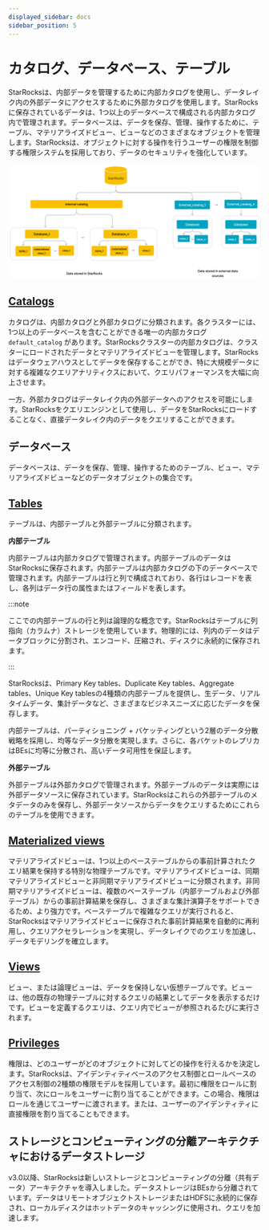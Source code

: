```yaml
---
displayed_sidebar: docs
sidebar_position: 5
---
```


# カタログ、データベース、テーブル

StarRocksは、内部データを管理するために内部カタログを使用し、データレイク内の外部データにアクセスするために外部カタログを使用します。StarRocksに保存されているデータは、1つ以上のデータベースで構成される内部カタログ内で管理されます。データベースは、データを保存、管理、操作するために、テーブル、マテリアライズドビュー、ビューなどのさまざまなオブジェクトを管理します。StarRocksは、オブジェクトに対する操作を行うユーザーの権限を制御する権限システムを採用しており、データのセキュリティを強化しています。

![img](../_assets/table_design/Catalog_db_tbl.png)

## [Catalogs](../data_source/catalog/catalog_overview.md)

カタログは、内部カタログと外部カタログに分類されます。各クラスターには、1つ以上のデータベースを含むことができる唯一の内部カタログ `default_catalog` があります。StarRocksクラスターの内部カタログは、クラスターにロードされたデータとマテリアライズドビューを管理します。StarRocksはデータウェアハウスとしてデータを保存することができ、特に大規模データに対する複雑なクエリアナリティクスにおいて、クエリパフォーマンスを大幅に向上させます。

一方、外部カタログはデータレイク内の外部データへのアクセスを可能にします。StarRocksをクエリエンジンとして使用し、データをStarRocksにロードすることなく、直接データレイク内のデータをクエリすることができます。

## データベース

データベースは、データを保存、管理、操作するためのテーブル、ビュー、マテリアライズドビューなどのデータオブジェクトの集合です。

## [Tables](./table_types/table_types.md)

テーブルは、内部テーブルと外部テーブルに分類されます。

**内部テーブル**

内部テーブルは内部カタログで管理されます。内部テーブルのデータはStarRocksに保存されます。内部テーブルは内部カタログの下のデータベースで管理されます。内部テーブルは行と列で構成されており、各行はレコードを表し、各列はデータ行の属性またはフィールドを表します。

:::note

ここでの内部テーブルの行と列は論理的な概念です。StarRocksはテーブルに列指向（カラムナ）ストレージを使用しています。物理的には、列内のデータはデータブロックに分割され、エンコード、圧縮され、ディスクに永続的に保存されます。

:::

StarRocksは、Primary Key tables、Duplicate Key tables、Aggregate tables、Unique Key tablesの4種類の内部テーブルを提供し、生データ、リアルタイムデータ、集計データなど、さまざまなビジネスニーズに応じたデータを保存します。

内部テーブルは、パーティショニング + バケッティングという2層のデータ分散戦略を採用し、均等なデータ分散を実現します。さらに、各バケットのレプリカはBEsに均等に分散され、高いデータ可用性を保証します。

**外部テーブル**

外部テーブルは外部カタログで管理されます。外部テーブルのデータは実際には外部データソースに保存されています。StarRocksはこれらの外部テーブルのメタデータのみを保存し、外部データソースからデータをクエリするためにこれらのテーブルを使用できます。

## [Materialized views](../using_starrocks/async_mv/Materialized_view.md)

マテリアライズドビューは、1つ以上のベーステーブルからの事前計算されたクエリ結果を保持する特別な物理テーブルです。マテリアライズドビューは、同期マテリアライズドビューと非同期マテリアライズドビューに分類されます。非同期マテリアライズドビューは、複数のベーステーブル（内部テーブルおよび外部テーブル）からの事前計算結果を保存し、さまざまな集計演算子をサポートできるため、より強力です。ベーステーブルで複雑なクエリが実行されると、StarRocksはマテリアライズドビューに保存された事前計算結果を自動的に再利用し、クエリアクセラレーションを実現し、データレイクでのクエリを加速し、データモデリングを確立します。

## [Views](../sql-reference/sql-statements/View/CREATE_VIEW.md)

ビュー、または論理ビューは、データを保持しない仮想テーブルです。ビューは、他の既存の物理テーブルに対するクエリの結果としてデータを表示するだけです。ビューを定義するクエリは、クエリ内でビューが参照されるたびに実行されます。

## [Privileges](../administration/user_privs/privilege_overview.md)

権限は、どのユーザーがどのオブジェクトに対してどの操作を行えるかを決定します。StarRocksは、アイデンティティベースのアクセス制御とロールベースのアクセス制御の2種類の権限モデルを採用しています。最初に権限をロールに割り当て、次にロールをユーザーに割り当てることができます。この場合、権限はロールを通じてユーザーに渡されます。または、ユーザーのアイデンティティに直接権限を割り当てることもできます。

## ストレージとコンピューティングの分離アーキテクチャにおけるデータストレージ

v3.0以降、StarRocksは新しいストレージとコンピューティングの分離（共有データ）アーキテクチャを導入しました。データストレージはBEsから分離されています。データはリモートオブジェクトストレージまたはHDFSに永続的に保存され、ローカルディスクはホットデータのキャッシングに使用され、クエリを加速します。